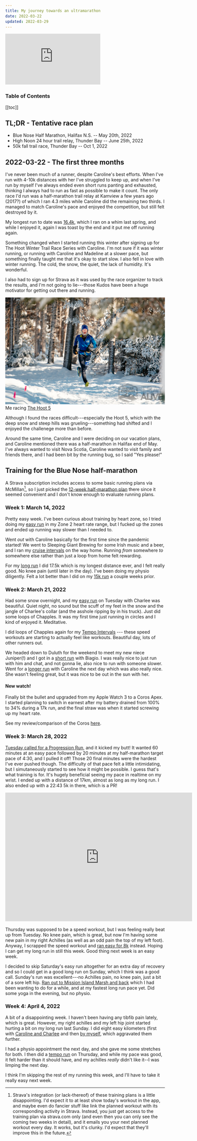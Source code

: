 ```yaml
---
title: My journey towards an ultramarathon
date: 2022-03-22
updated: 2022-03-29
---
```

<iframe height='160' width='300' frameborder='0' allowtransparency='true' scrolling='no' src='https://www.strava.com/athletes/9982320/activity-summary/6519d94a09860d5899d1764ca86f4f759e0fa788'></iframe>
<h3>Table of Contents</h3>

[[toc]]

## TL;DR - Tentative race plan
- Blue Nose Half Marathon, Halifax N.S. -- May 20th, 2022
- High Noon 24 hour trail relay, Thunder Bay -- June 25th, 2022
- 50k fall trail race, Thunder Bay -- Oct 1, 2022

## 2022-03-22 - The first three months
I've never been much of a runner, despite Caroline's best efforts. When I've run with 4-10k distances with her I've struggled to keep up, and when I've run by myself I've always ended even short runs panting and exhausted, thinking I always had to run as fast as possible to make it count. The only race I'd run was a half-marathon trail relay at Kamview a few years ago (2017?) of which I ran 4.3 miles while Caroline did the remaining two thirds. I managed to match Caroline's pace and enjoyed the competition, but still felt destroyed by it.

My longest run to date was [16.4k](https://www.strava.com/activities/6724316888), which I ran on a whim last spring, and while I enjoyed it, again I was toast by the end and it put me off running again.

Something changed when I started running this winter after signing up for The Hoot Winter Trail Race Series with Caroline. I'm not sure if it was winter running, or running with Caroline and Madeline at a slower pace, but something finally taught me that it's okay to start slow. I also fell in love with winter running. The cold, the snow, the quiet, the lack of humidity. It's wonderful.

I also had to sign up for Strava as it was used by the race organizer to track the results, and I'm not going to lie---those Kudos have been a huge motivator for getting out there and running.

![](thehoot.jpg)
Me racing [The Hoot 5](https://www.strava.com/activities/6707030149/overview)

Although I found the races difficult---especially the Hoot 5, which with the deep snow and steep hills was grueling---something had shifted and I enjoyed the challenege more than before.

Around the same time, Caroline and I were deciding on our vacation plans, and Caroline mentioned there was a half-marathon in Halifax end of May. I've always wanted to visit Nova Scotia, Caroline wanted to visit family and friends there, and I had been bit by the running bug, so I said "Yes please!"

## Training for the Blue Nose half-marathon

A Strava subscription includes access to some basic running plans via McMillan[^1], so I just picked the [12-week half-marathon plan](https://site.finalsurge.com/TrainingPlans/McMillanPlanDetails?product=408414&distance=&timesec=&goaldistance=&goaltimesec=) there since it seemed convenient and I don't know enough to evaluate running plans.

### Week 1: March 14, 2022

Pretty easy week. I've been curious about training by heart zone, so I tried doing my [easy run](https://www.strava.com/activities/6830529247) in my Zone 2 heart rate range, but I fucked up the zones and ended up running way slower than I needed to.

Went *out* with Caroline basically for the first time since the pandemic started! We went to Sleeping Giant Brewing for some Irish music and a beer, and I ran my [cruise intervals](https://www.strava.com/activities/6840865301) on the way home. Running *from* somewhere *to* somewhere else rather than just a loop from home felt rewarding.

For my [long run](https://www.strava.com/activities/6854657352) I did 17.5k which is my longest distance ever, and I felt really good. No knee pain (until later in the day). I've been doing my physio diligently. Felt a lot better than I did on my [15k run](https://www.strava.com/activities/6742799944) a couple weeks prior.

### Week 2: March 21, 2022
Had some snow overnight, and my [easy run](https://www.strava.com/activities/6867365740) on Tuesday with Charlee was beautiful. Quiet night, no sound but the scuff of my feet in the snow and the jangle of Charlee's collar (and the asshole ripping by in his truck). Just did some loops of Chapples. It was my first time just running in circles and I kind of enjoyed it. Meditative.

I did loops of Chapples again for my [Tempo Intervals](https://www.strava.com/activities/6877517523) --- these speed workouts are starting to actually feel like workouts. Beautiful day, lots of other runners out.

We headed down to Duluth for the weekend to meet my new niece Juniper(!) and I got in a [short run](https://www.strava.com/activities/6885770345) with Biagio. I was really nice to just run with him and chat, and not gonna lie, also nice to run with someone slower. Went for a [longer run](https://www.strava.com/activities/6891966937) with Caroline the next day which was also really nice. She wasn't feeling great, but it was nice to be out in the sun with her.

#### New watch!
Finally bit the bullet and upgraded from my Apple Watch 3 to a Coros Apex. I started planning to switch in earnest after my battery drained from 100% to 34% during a 17k run, and the final straw was when it started screwing up my heart rate.

See my review/comparison of the Coros [here](/misc/coros-apex).


### Week 3: March 28, 2022
[Tuesday called for a Progression Run](https://www.strava.com/activities/6903980502), and it kicked my butt! It wanted 60 minutes at an easy pace followed by 20 minutes at my half-marathon target pace of 4:30, and I pulled it off! Those 20 final minutes were the hardest I've ever pushed though. The difficulty of that pace felt a little intimidating, but I simutaneously started to see how it might be possible. I guess that's what training is for. It's hugely beneficial seeing my pace in realtime on my wrist. I ended up with a distance of 17km, almost as long as my long run. I also ended up with a 22:43 5k in there, which is a PR!

<iframe height='405' width='590' frameborder='0' allowtransparency='true' scrolling='no' src='https://www.strava.com/activities/6903980502/embed/8e2b7f37c193017950dfcc16cf50b2b3d3b42786'></iframe>

Thursday was supposed to be a speed workout, but I was feeling really beat up from Tuesday. No knee pain, which is great, but now I'm having some new pain in my right Achilles (as well as an odd pain the top of my left foot). Anyway, I scrapped the speed workout and [ran easy for 8k](https://www.strava.com/activities/6913805704) instead. Hoping I can get my long run in still this week. Good thing next week is an easy week.

I decided to skip Saturday's easy run altogether for an extra day of recovery and so I could get in a good long run on Sunday, which I think was a good call. Sunday's run was excellent---no Achilles pain, no knee pain, just a bit of a sore left hip. [Ran out to Mission Island Marsh and back](https://www.strava.com/activities/6926791721) which I had been wanting to do for a while, and at my fastest long run pace yet. Did some yoga in the evening, but no physio.

### Week 4: April 4, 2022
A bit of a disappointing week. I haven't been having any tibfib pain lately, which is great. However, my right achilles and my left hip joint started hurting a bit on my long run last Sunday. I did eight easy kilometers (first with [Caroline and Charlee](https://www.strava.com/activities/6937403094) and then [by myself](https://www.strava.com/activities/6937577712), which aggravated them further.

I had a physio appointment the next day, and she gave me some stretches for both. I then did a [tempo run](https://www.strava.com/activities/6947049997) on Thursday, and while my pace was good, it felt harder than it should have, and my achilles *really* didn't like it--I was limping the next day.

I think I'm skipping the rest of my running this week, and I'll have to take it really easy next week.

[^1]: Strava's integration (or lack-thereof) of these training plans is a little disappointing. I'd expect it to at least show today's workout in the app, and maybe even do fancier stuff like link the planned workout with its corresponding activity in Strava. Instead, you just get access to the training plan via strava.com only (and even then you can only see the coming two weeks in detail), and it emails you your next planned workout every day. It works, but it's clunky. I'd expect that they'll improve this in the future. 
